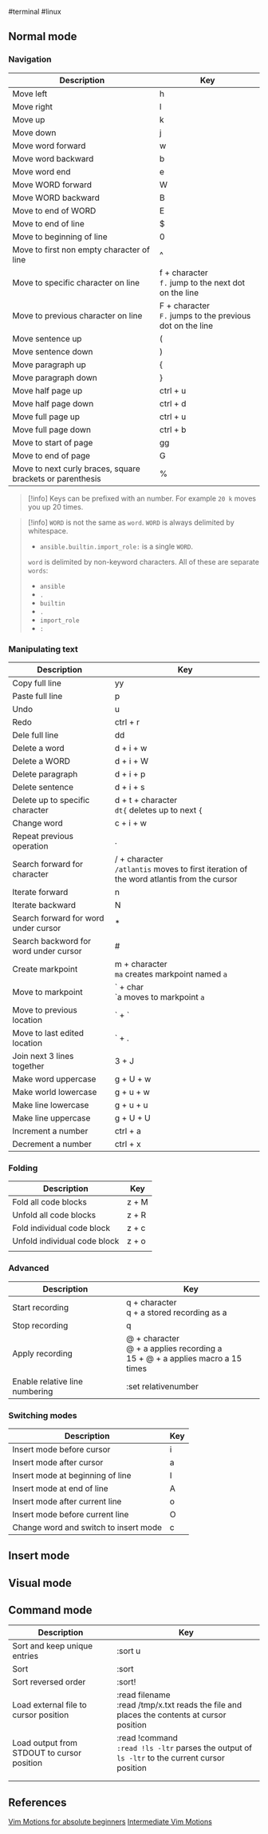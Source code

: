 #terminal #linux 

## Normal mode

### Navigation

| **Description**                                           | **Key**                                                     |
| --------------------------------------------------------- | ----------------------------------------------------------- |
| Move left                                                 | h                                                           |
| Move right                                                | l                                                           |
| Move up                                                   | k                                                           |
| Move down                                                 | j                                                           |
| Move word forward                                         | w                                                           |
| Move word backward                                        | b                                                           |
| Move word end                                             | e                                                           |
| Move WORD forward                                         | W                                                           |
| Move WORD backward                                        | B                                                           |
| Move to end of WORD                                       | E                                                           |
| Move to end of line                                       | $                                                           |
| Move to beginning of line                                 | 0                                                           |
| Move to first non empty character of line                 | ^                                                           |
| Move to specific character on line                        | f + character <br>`f.` jump to the next dot on the line     |
| Move to previous character on line                        | F + character<br>`F.` jumps to the previous dot on the line |
| Move sentence up                                          | (                                                           |
| Move sentence down                                        | )                                                           |
| Move paragraph up                                         | {                                                           |
| Move paragraph down                                       | }                                                           |
| Move half page up                                         | ctrl + u                                                    |
| Move half page down                                       | ctrl + d                                                    |
| Move full page up                                         | ctrl + u                                                    |
| Move full page down                                       | ctrl + b                                                    |
| Move to start of page                                     | gg                                                          |
| Move to end of page                                       | G                                                           |
| Move to next curly braces, square brackets or parenthesis | %                                                           |

> [!info]
> Keys can be prefixed with an number. For example `20 k` moves you up 20 times.


> [!info]
> `WORD` is not the same as `word`.
> `WORD` is always delimited by whitespace.
> * `ansible.builtin.import_role:` is a single `WORD`.
>
>`word` is delimited by non-keyword characters.
>All of these are separate `words`: 
> * `ansible`
> * `.`
> * `builtin`
> * `.`
> * `import_role`
> * `:`

### Manipulating text

| **Description**                       | **Key**                                                                                    |
| ------------------------------------- | ------------------------------------------------------------------------------------------ |
| Copy full line                        | yy                                                                                         |
| Paste full line                       | p                                                                                          |
| Undo                                  | u                                                                                          |
| Redo                                  | ctrl + r                                                                                   |
| Dele full line                        | dd                                                                                         |
| Delete a word                         | d + i  + w                                                                                 |
| Delete a WORD                         | d + i + W                                                                                  |
| Delete paragraph                      | d + i + p                                                                                  |
| Delete sentence                       | d + i + s                                                                                  |
| Delete up to specific character       | d + t + character<br>`dt{` deletes up to next `{`                                          |
| Change word                           | c + i + w                                                                                  |
| Repeat previous operation             | .                                                                                          |
| Search forward for character          | / + character<br>`/atlantis` moves to first iteration of the word atlantis from the cursor |
| Iterate forward                       | n                                                                                          |
| Iterate backward                      | N                                                                                          |
| Search forward for word under cursor  | *                                                                                          |
| Search backword for word under cursor | #                                                                                          |
| Create markpoint                      | m + character<br>`ma` creates markpoint named `a`                                          |
| Move to markpoint                     | \` + char<br>\`a moves to markpoint `a`                                                    |
| Move to previous location             | \` + \`                                                                                    |
| Move to last edited location          | \` + .                                                                                     |
| Join next 3 lines together            | 3 + J                                                                                      |
| Make word uppercase                   | g + U + w                                                                                  |
| Make world lowercase                  | g + u + w                                                                                  |
| Make line lowercase                   | g + u + u                                                                                  |
| Make line uppercase                   | g + U + U                                                                                  |
| Increment a number                    | ctrl + a                                                                                   |
| Decrement a number                    | ctrl + x                                                                                   |

### Folding

| Description                  | Key   |
| ---------------------------- | ----- |
| Fold all code blocks         | z + M |
| Unfold all code blocks       | z + R |
| Fold individual code block   | z + c |
| Unfold individual code block | z + o |
|                              |       |

### Advanced


| Description                    | Key                                                                               |
| ------------------------------ | --------------------------------------------------------------------------------- |
| Start recording                | q + character<br>q + a stored recording as a                                      |
| Stop recording                 | q                                                                                 |
| Apply recording                | @ + character<br>@ + a applies recording a<br>15 + @ + a applies macro a 15 times |
| Enable relative line numbering | :set relativenumber                                                               |


### Switching modes

| **Description**                       | **Key** |
| ------------------------------------- | ------- |
| Insert mode before cursor             | i       |
| Insert mode after cursor              | a       |
| Insert mode at beginning of line      | I       |
| Insert mode at end of line            | A       |
| Insert mode after current line        | o       |
| Insert mode before current line       | O       |
| Change word and switch to insert mode | c       |


## Insert mode

## Visual mode

## Command mode

| Description                                | Key                                                                                              |
| ------------------------------------------ | ------------------------------------------------------------------------------------------------ |
| Sort and keep unique entries               | :sort u                                                                                          |
| Sort                                       | :sort                                                                                            |
| Sort reversed order                        | :sort!                                                                                           |
| Load external file to cursor position      | :read filename<br>:read /tmp/x.txt reads the file and places the contents at cursor position     |
| Load output from STDOUT to cursor position | :read !command<br>`:read !ls -ltr` parses the output of `ls -ltr` to the current cursor position |
|                                            |                                                                                                  |
|                                            |                                                                                                  |


## References

[Vim Motions for absolute beginners](https://www.youtube.com/watch?v=lWTzqPfy1gE)
[Intermediate Vim Motions](https://www.youtube.com/watch?v=nBjEzQlJLHE)